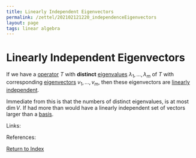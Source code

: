 ```yaml
---
title: Linearly Independent Eigenvectors
permalink: /zettel/202102121220_independenceEigenvectors
layout: page
tags: linear algebra
---
```

# Linearly Independent Eigenvectors

If we have a [operator](202102082104_operatorDefinition) $T$ with **distinct** [eigenvalues](202102120912_eigenvalueDefinition) 
$\lambda_1, \ldots, \lambda_m$ of $T$ with corresponding [eigenvectors](202102120943_eigenvectorDefinition) 
$v_1, \ldots, v_m$, then these eigenvectors are [linearly independent](202102062030_linearlyIndependentDefinition).

Immediate from this is that the numbers of distinct eigenvalues, is at most $\textrm{dim} \, V$. If had more than would have
a linearly independent set of vectors larger than a [basis](202102062252_basisLength).

Links: 

References: 

[Return to Index](index)